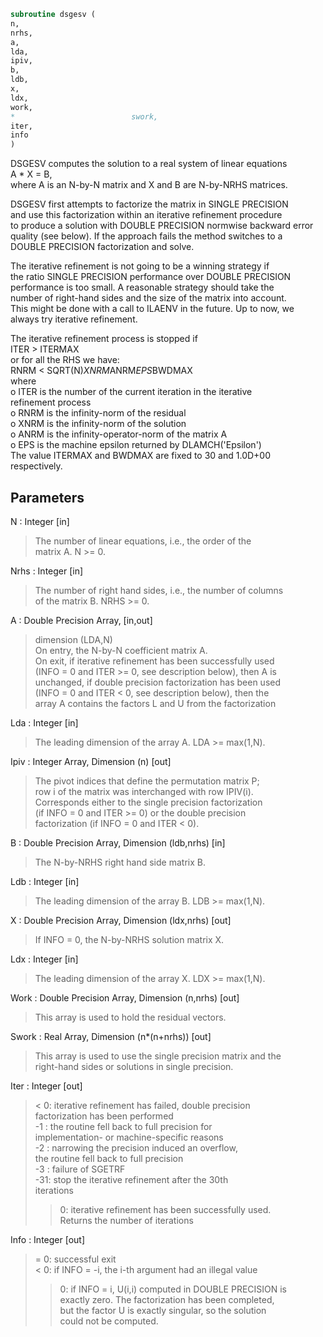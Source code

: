 ```fortran  
subroutine dsgesv (  
n,  
nrhs,  
a,  
lda,  
ipiv,  
b,  
ldb,  
x,  
ldx,  
work,  
*                          swork,  
iter,  
info  
)  
```  
  
DSGESV computes the solution to a real system of linear equations  
A * X = B,  
where A is an N-by-N matrix and X and B are N-by-NRHS matrices.  
  
DSGESV first attempts to factorize the matrix in SINGLE PRECISION  
and use this factorization within an iterative refinement procedure  
to produce a solution with DOUBLE PRECISION normwise backward error  
quality (see below). If the approach fails the method switches to a  
DOUBLE PRECISION factorization and solve.  
  
The iterative refinement is not going to be a winning strategy if  
the ratio SINGLE PRECISION performance over DOUBLE PRECISION  
performance is too small. A reasonable strategy should take the  
number of right-hand sides and the size of the matrix into account.  
This might be done with a call to ILAENV in the future. Up to now, we  
always try iterative refinement.  
  
The iterative refinement process is stopped if  
ITER > ITERMAX  
or for all the RHS we have:  
RNRM < SQRT(N)*XNRM*ANRM*EPS*BWDMAX  
where  
o ITER is the number of the current iteration in the iterative  
refinement process  
o RNRM is the infinity-norm of the residual  
o XNRM is the infinity-norm of the solution  
o ANRM is the infinity-operator-norm of the matrix A  
o EPS is the machine epsilon returned by DLAMCH('Epsilon')  
The value ITERMAX and BWDMAX are fixed to 30 and 1.0D+00  
respectively.  
  
## Parameters  
N : Integer [in]  
> The number of linear equations, i.e., the order of the  
> matrix A.  N >= 0.  
  
Nrhs : Integer [in]  
> The number of right hand sides, i.e., the number of columns  
> of the matrix B.  NRHS >= 0.  
  
A : Double Precision Array, [in,out]  
> dimension (LDA,N)  
> On entry, the N-by-N coefficient matrix A.  
> On exit, if iterative refinement has been successfully used  
> (INFO = 0 and ITER >= 0, see description below), then A is  
> unchanged, if double precision factorization has been used  
> (INFO = 0 and ITER < 0, see description below), then the  
> array A contains the factors L and U from the factorization  
  
Lda : Integer [in]  
> The leading dimension of the array A.  LDA >= max(1,N).  
  
Ipiv : Integer Array, Dimension (n) [out]  
> The pivot indices that define the permutation matrix P;  
> row i of the matrix was interchanged with row IPIV(i).  
> Corresponds either to the single precision factorization  
> (if INFO = 0 and ITER >= 0) or the double precision  
> factorization (if INFO = 0 and ITER < 0).  
  
B : Double Precision Array, Dimension (ldb,nrhs) [in]  
> The N-by-NRHS right hand side matrix B.  
  
Ldb : Integer [in]  
> The leading dimension of the array B.  LDB >= max(1,N).  
  
X : Double Precision Array, Dimension (ldx,nrhs) [out]  
> If INFO = 0, the N-by-NRHS solution matrix X.  
  
Ldx : Integer [in]  
> The leading dimension of the array X.  LDX >= max(1,N).  
  
Work : Double Precision Array, Dimension (n,nrhs) [out]  
> This array is used to hold the residual vectors.  
  
Swork : Real Array, Dimension (n*(n+nrhs)) [out]  
> This array is used to use the single precision matrix and the  
> right-hand sides or solutions in single precision.  
  
Iter : Integer [out]  
> < 0: iterative refinement has failed, double precision  
> factorization has been performed  
> -1 : the routine fell back to full precision for  
> implementation- or machine-specific reasons  
> -2 : narrowing the precision induced an overflow,  
> the routine fell back to full precision  
> -3 : failure of SGETRF  
> -31: stop the iterative refinement after the 30th  
> iterations  
> > 0: iterative refinement has been successfully used.  
> Returns the number of iterations  
  
Info : Integer [out]  
> = 0:  successful exit  
> < 0:  if INFO = -i, the i-th argument had an illegal value  
> > 0:  if INFO = i, U(i,i) computed in DOUBLE PRECISION is  
> exactly zero.  The factorization has been completed,  
> but the factor U is exactly singular, so the solution  
> could not be computed.  
  
